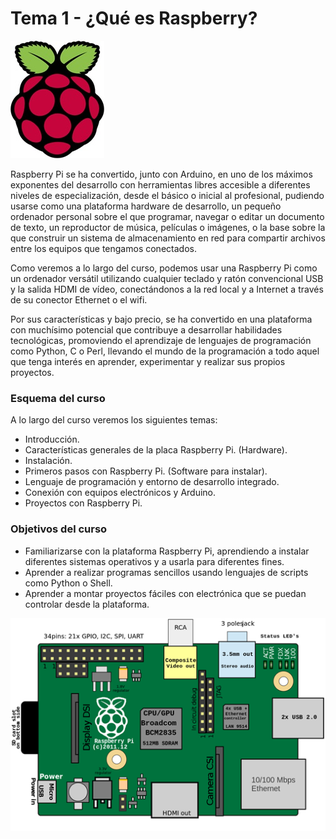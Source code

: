 # Tema 1 - ¿Qué es Raspberry?
![Logo del proyecto Raspberry Pi](./images/logo-Rasp-%20reducida-50.jpg)

Raspberry Pi se ha convertido, junto con Arduino, en uno de los máximos exponentes del desarrollo con herramientas libres accesible a diferentes niveles de especialización, desde el básico o inicial al profesional, pudiendo usarse como una plataforma hardware de desarrollo, un pequeño ordenador personal sobre el que programar, navegar o editar un documento de texto, un reproductor de música, películas o imágenes, o la base sobre la que construir un sistema de almacenamiento en red para compartir archivos entre los equipos que tengamos conectados.

Como veremos a lo largo del curso, podemos usar una Raspberry Pi como un ordenador versátil utilizando cualquier teclado y ratón convencional USB y la salida HDMI de vídeo, conectándonos a la red local y a Internet a través de su conector Ethernet o el wifi. 

Por sus características y bajo precio, se ha convertido en una plataforma con muchísimo potencial que contribuye a desarrollar habilidades tecnológicas, promoviendo el aprendizaje de lenguajes de programación como Python, C o Perl, llevando el mundo de la programación a todo aquel que tenga interés en aprender, experimentar y realizar sus propios proyectos.

### Esquema del curso

A lo largo del curso veremos los siguientes temas:

- Introducción.
- Características generales de la placa Raspberry Pi. (Hardware).
- Instalación.
- Primeros pasos con Raspberry Pi. (Software para instalar).
- Lenguaje de programación y entorno de desarrollo integrado.
- Conexión con equipos electrónicos y Arduino.
- Proyectos con Raspberry Pi.

### Objetivos del curso

* Familiarizarse con la plataforma Raspberry Pi, aprendiendo a instalar diferentes sistemas operativos y a usarla para diferentes fines.
* Aprender a realizar programas sencillos usando lenguajes de scripts como Python o Shell.
* Aprender a montar proyectos fáciles con electrónica que se puedan controlar desde la plataforma.

![Esquema](./images/esquema-reducido-40.png)

